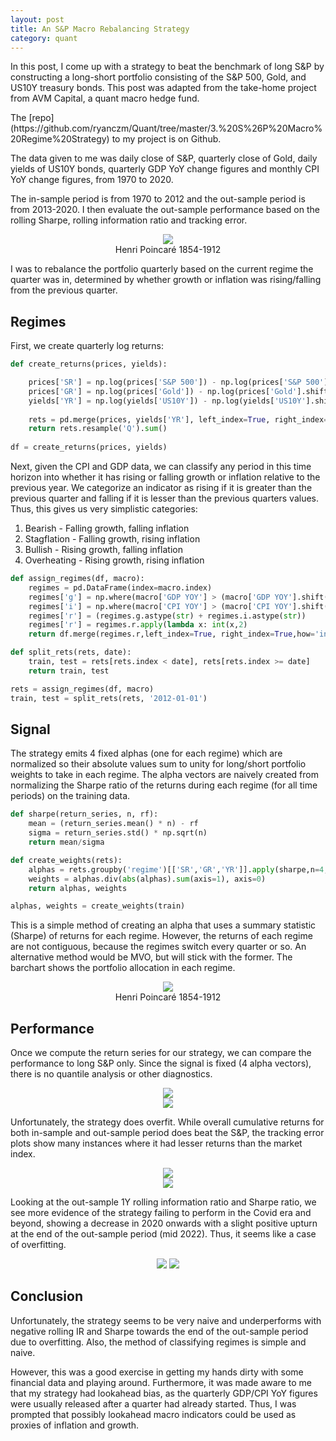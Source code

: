 ```yaml
---
layout: post
title: An S&P Macro Rebalancing Strategy
category: quant
---
```


In this post, I come up with a strategy to beat the benchmark of long S&P by constructing a long-short portfolio consisting of the S&P 500, Gold, and US10Y treasury bonds. This post was adapted from the take-home project from AVM Capital, a quant macro hedge fund.
<!--more-->The [repo](https://github.com/ryanczm/Quant/tree/master/3.%20S%26P%20Macro%20Regime%20Strategy) to my project is on Github.


The data given to me was daily close of S&P, quarterly close of Gold, daily yields of US10Y bonds, quarterly GDP YoY change figures and monthly CPI YoY change figures, from 1970 to 2020. 

The in-sample period is from 1970 to 2012 and the out-sample period is from 2013-2020. I then evaluate the out-sample performance based on the rolling Sharpe, rolling information ratio and tracking error.

<center>
<img src="{{ site.imageurl }}/SPMacro/plots/graph_macro_indicators.png">
<figcaption>Henri Poincaré 1854-1912</figcaption>
</center>

I was to rebalance the portfolio quarterly based on the current regime the quarter was in, determined by whether growth or inflation was rising/falling from the previous quarter. 


## Regimes

First, we create quarterly log returns:

```python
def create_returns(prices, yields):

    prices['SR'] = np.log(prices['S&P 500']) - np.log(prices['S&P 500'].shift(1))
    prices['GR'] = np.log(prices['Gold']) - np.log(prices['Gold'].shift(1))
    yields['YR'] = np.log(yields['US10Y']) - np.log(yields['US10Y'].shift(1))
    
    rets = pd.merge(prices, yields['YR'], left_index=True, right_index=True)
    return rets.resample('Q').sum()
    
df = create_returns(prices, yields)
```


Next, given the CPI and GDP data, we can classify any period in this time horizon into whether it has rising or falling growth or inflation relative to the previous year. We categorize an indicator as rising if it is greater than the previous quarter and falling if it is lesser than the previous quarters values. Thus, this gives us very simplistic categories:

1. Bearish - Falling growth, falling inflation
2. Stagflation - Falling growth, rising inflation
3. Bullish - Rising growth, falling inflation
4. Overheating - Rising growth, rising inflation

```python
def assign_regimes(df, macro):
    regimes = pd.DataFrame(index=macro.index)
    regimes['g'] = np.where(macro['GDP YOY'] > (macro['GDP YOY'].shift(1)), 1, 0)
    regimes['i'] = np.where(macro['CPI YOY'] > (macro['CPI YOY'].shift(1)), 1, 0)
    regimes['r'] = (regimes.g.astype(str) + regimes.i.astype(str))
    regimes['r'] = regimes.r.apply(lambda x: int(x,2)
    return df.merge(regimes.r,left_index=True, right_index=True,how='inner')

def split_rets(rets, date):
    train, test = rets[rets.index < date], rets[rets.index >= date]
    return train, test

rets = assign_regimes(df, macro)
train, test = split_rets(rets, '2012-01-01')
```


## Signal

The strategy emits 4 fixed alphas (one for each regime) which are normalized so their absolute values sum to unity for long/short portfolio weights to take in each regime. The alpha vectors are naively created from normalizing the Sharpe ratio of the returns during each regime (for all time periods) on the training data.

```python
def sharpe(return_series, n, rf):
    mean = (return_series.mean() * n) - rf
    sigma = return_series.std() * np.sqrt(n) 
    return mean/sigma

def create_weights(rets):
    alphas = rets.groupby('regime')[['SR','GR','YR']].apply(sharpe,n=4,rf=-0.03) 
    weights = alphas.div(abs(alphas).sum(axis=1), axis=0)
    return alphas, weights

alphas, weights = create_weights(train)
```

This is a simple method of creating an alpha that uses a summary statistic (Sharpe) of returns for each regime. However, the returns of each regime are not contiguous, because the regimes switch every quarter or so. An alternative method would be MVO, but will stick with the former. The barchart shows the portfolio allocation in each regime.

<center>
<img src="{{ site.imageurl }}/SPMacro/plots/graph_weights.png">
<figcaption>Henri Poincaré 1854-1912</figcaption>
</center>

<h2>Performance</h2>
<p>Once we compute the return series for our strategy, we can compare the performance to long S&P only. Since the signal is fixed (4 alpha vectors), there is no quantile analysis or other diagnostics.</p>
<center>
<img src="{{ site.imageurl }}/SPMacro/plots/graph_is_cumrets.png">
</center>

<center>
<img src="{{ site.imageurl }}/SPMacro/plots/graph_oos_cumrets.png">
</center>


<p>Unfortunately, the strategy does overfit. While overall cumulative returns for both in-sample and out-sample period does beat the S&P, the tracking error plots show many instances where it had lesser returns than the market index.</p>

<center>
<img src="{{ site.imageurl }}/SPMacro/plots/graph_tracking_error.png">
</center>
<center>
<img src="{{ site.imageurl }}/SPMacro/plots/graph_tracking_error_histogram.png">
</center>
<p>Looking at the out-sample 1Y rolling information ratio and Sharpe ratio, we see more evidence of the strategy failing to perform in the Covid era and beyond, showing a decrease in 2020 onwards with a slight positive upturn at the end of the out-sample period (mid 2022). Thus, it seems like a case of overfitting.</p>

<center>
<img src="{{ site.imageurl }}/SPMacro/plots/graph_oos_ir.png">

<img src="{{ site.imageurl }}/SPMacro/plots/graph_oos_sharpe.png">
</center>

<h2>Conclusion</h2>
<p>Unfortunately, the strategy seems to be very naive and underperforms with negative rolling IR and Sharpe towards the end of the out-sample period due to overfitting. Also, the method of classifying regimes is simple and naive.</p>
<p>However, this was a good exercise in getting my hands dirty with some financial data and playing around. Furthermore, it was made aware to me that my strategy had lookahead bias, as the quarterly GDP/CPI YoY figures were usually released after a quarter had already started. Thus, I was prompted that possibly lookahead macro indicators could be used as proxies of inflation and growth.</p>
